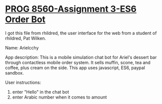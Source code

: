 # <a href="https://github.com/rhildred/ES6OrderBot" target="_blank">PROG 8560-Assignment 3-ES6 Order Bot</a>
I got this file from rhildred, the user interface for the web from a student of rhildred, Pat Wilken.


Name: 
Arielcchy

App description: 
This is a mobile simulation chat bot for Ariel's dessert bar through contactless mobile order system.
It sells muffin, scone, tea and coffee, plus cream on the side.
This app uses javascript, ES6, paypal sandbox.

User instructions:
1. enter "Hello" in the chat bot
2. enter Arabic number when it comes to amount



